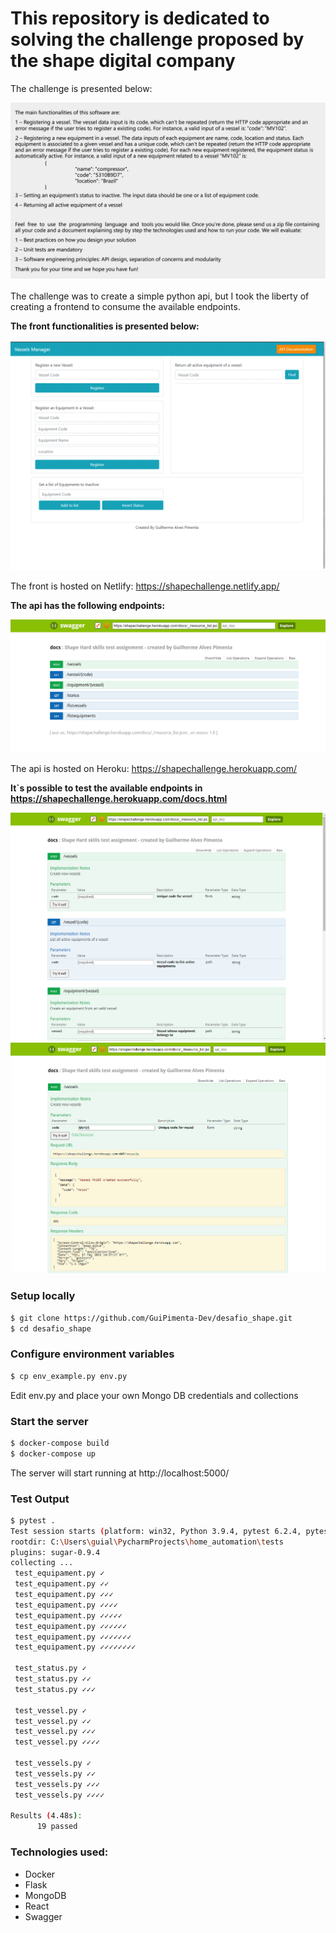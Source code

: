 # This repository is dedicated to solving the challenge proposed by the shape digital company

The challenge is presented below:

<img src = "utils/hard-skills-assignment-shape.PNG">


The challenge was to create a simple python api, but I took the liberty of creating a frontend to consume the available endpoints.

**The front functionalities is presented below:**

<img src = "utils/gif-frontend2.gif">

 
The front is hosted on Netlify:   https://shapechallenge.netlify.app/


**The api has the following endpoints:**

<img src ="utils/available_endpoints.PNG">


The api is hosted on Heroku: https://shapechallenge.herokuapp.com/


**It`s possible to test the available endpoints in https://shapechallenge.herokuapp.com/docs.html**

<img src="utils/api_documentation.PNG">

<img src="utils/created_vessel_endpoint.PNG">


### Setup locally
```bash
$ git clone https://github.com/GuiPimenta-Dev/desafio_shape.git
$ cd desafio_shape
```

### Configure environment variables
```bash
$ cp env_example.py env.py
```

Edit env.py and place your own Mongo DB credentials and collections

### Start the server
```bash
$ docker-compose build
$ docker-compose up
```

The server will start running at http://localhost:5000/



### Test Output
```bash
$ pytest .
Test session starts (platform: win32, Python 3.9.4, pytest 6.2.4, pytest-sugar 0.9.4)
rootdir: C:\Users\guial\PycharmProjects\home_automation\tests
plugins: sugar-0.9.4
collecting ... 
 test_equipament.py ✓                                                                                   5% ▌
 test_equipament.py ✓✓                                                                                 11% █▏        
 test_equipament.py ✓✓✓                                                                                16% █▋        
 test_equipament.py ✓✓✓✓                                                                               21% ██▏       
 test_equipament.py ✓✓✓✓✓                                                                              26% ██▋       
 test_equipament.py ✓✓✓✓✓✓                                                                             32% ███▎      
 test_equipament.py ✓✓✓✓✓✓✓                                                                            37% ███▊      
 test_equipament.py ✓✓✓✓✓✓✓✓                                                                           42% ████▎     

 test_status.py ✓                                                                                      47% ████▊     
 test_status.py ✓✓                                                                                     53% █████▍    
 test_status.py ✓✓✓                                                                                    58% █████▊    

 test_vessel.py ✓                                                                                      63% ██████▍   
 test_vessel.py ✓✓                                                                                     68% ██████▉   
 test_vessel.py ✓✓✓                                                                                    74% ███████▍  
 test_vessel.py ✓✓✓✓                                                                                   79% ███████▉  

 test_vessels.py ✓                                                                                     84% ████████▌ 
 test_vessels.py ✓✓                                                                                    89% ████████▉ 
 test_vessels.py ✓✓✓                                                                                   95% █████████▌ 
 test_vessels.py ✓✓✓✓                                                                                  100% ██████████                                                                                                                                    

Results (4.48s):
      19 passed
```

### Technologies used:

* Docker
* Flask
* MongoDB
* React
* Swagger

